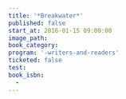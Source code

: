 ```yaml
---
title: '*Breakwater*'
published: false
start_at: 2016-01-15 09:00:00
image_path:
book_category:
program: '-writers-and-readers'
ticketed: false
test:
book_isbn:
  -
---
```


